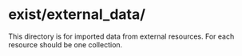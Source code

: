 # exist/external_data/

This directory is for imported data from external resources. For each resource should be one collection.
